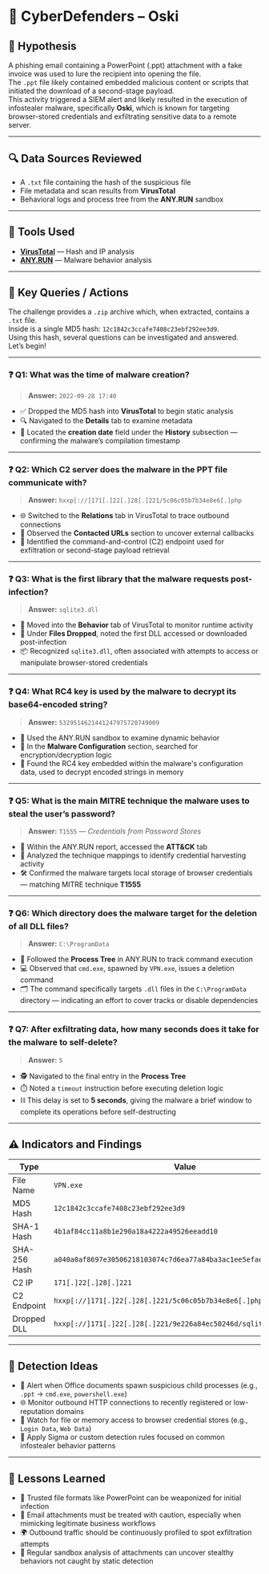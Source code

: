 # 🧪 CyberDefenders – **Oski**

## 📌 Hypothesis

A phishing email containing a PowerPoint (.ppt) attachment with a fake invoice was used to lure the recipient into opening the file.  
The `.ppt` file likely contained embedded malicious content or scripts that initiated the download of a second-stage payload.  
This activity triggered a SIEM alert and likely resulted in the execution of infostealer malware, specifically **Oski**, which is known for targeting browser-stored credentials and exfiltrating sensitive data to a remote server.

---

## 🔍 Data Sources Reviewed

- A `.txt` file containing the hash of the suspicious file  
- File metadata and scan results from **VirusTotal**  
- Behavioral logs and process tree from the **ANY.RUN** sandbox  

---

## 🧰 Tools Used

- [**VirusTotal**](https://www.virustotal.com/gui/home/upload) — Hash and IP analysis  
- [**ANY.RUN**](https://any.run/) — Malware behavior analysis  

---

## 🧠 Key Queries / Actions

The challenge provides a `.zip` archive which, when extracted, contains a `.txt` file.  
Inside is a single MD5 hash: `12c1842c3ccafe7408c23ebf292ee3d9`.  
Using this hash, several questions can be investigated and answered.  
Let’s begin!

---

### ❓ Q1: What was the time of malware creation?

> **Answer:** `2022-09-28 17:40`

- ✅ Dropped the MD5 hash into **VirusTotal** to begin static analysis  
- 🔍 Navigated to the **Details** tab to examine metadata  
- 📆 Located the **creation date** field under the **History** subsection — confirming the malware’s compilation timestamp

---

### ❓ Q2: Which C2 server does the malware in the PPT file communicate with?

> **Answer:** `hxxp[://]171[.]22[.]28[.]221/5c06c05b7b34e8e6[.]php`

- 🌐 Switched to the **Relations** tab in VirusTotal to trace outbound connections  
- 🧭 Observed the **Contacted URLs** section to uncover external callbacks  
- 🔗 Identified the command-and-control (C2) endpoint used for exfiltration or second-stage payload retrieval

---

### ❓ Q3: What is the first library that the malware requests post-infection?

> **Answer:** `sqlite3.dll`

- 🧬 Moved into the **Behavior** tab of VirusTotal to monitor runtime activity  
- 🧾 Under **Files Dropped**, noted the first DLL accessed or downloaded post-infection  
- 📦 Recognized `sqlite3.dll`, often associated with attempts to access or manipulate browser-stored credentials

---

### ❓ Q4: What RC4 key is used by the malware to decrypt its base64-encoded string?

> **Answer:** `5329514621441247975720749009`

- 🧪 Used the ANY.RUN sandbox to examine dynamic behavior  
- 🔐 In the **Malware Configuration** section, searched for encryption/decryption logic  
- 🔎 Found the RC4 key embedded within the malware's configuration data, used to decrypt encoded strings in memory

---

### ❓ Q5: What is the main MITRE technique the malware uses to steal the user’s password?

> **Answer:** `T1555` — *Credentials from Password Stores*

- 🧰 Within the ANY.RUN report, accessed the **ATT&CK** tab  
- 🧠 Analyzed the technique mappings to identify credential harvesting activity  
- 🛠️ Confirmed the malware targets local storage of browser credentials — matching MITRE technique **T1555**

---

### ❓ Q6: Which directory does the malware target for the deletion of all DLL files?

> **Answer:** `C:\ProgramData`

- 🧵 Followed the **Process Tree** in ANY.RUN to track command execution  
- 💻 Observed that `cmd.exe`, spawned by `VPN.exe`, issues a deletion command  
- 🗂️ The command specifically targets `.dll` files in the `C:\ProgramData` directory — indicating an effort to cover tracks or disable dependencies

---

### ❓ Q7: After exfiltrating data, how many seconds does it take for the malware to self-delete?

> **Answer:** `5`

- 🕵️ Navigated to the final entry in the **Process Tree**  
- ⏱️ Noted a `timeout` instruction before executing deletion logic  
- ⛓️ This delay is set to **5 seconds**, giving the malware a brief window to complete its operations before self-destructing

---

## ⚠️ Indicators and Findings

| Type               | Value                                                       |
|--------------------|-------------------------------------------------------------|
| File Name          | `VPN.exe`                                                   |
| MD5 Hash           | `12c1842c3ccafe7408c23ebf292ee3d9`                          |
| SHA-1 Hash         | `4b1af84cc11a8b1e290a18a4222a49526eeadd10`                  |
| SHA-256 Hash       | `a040a0af8697e30506218103074c7d6ea77a84ba3ac1ee5efae20f15530a19bb` |
| C2 IP              | `171[.]22[.]28[.]221`                                       |
| C2 Endpoint        | `hxxp[://]171[.]22[.]28[.]221/5c06c05b7b34e8e6[.]php`       |
| Dropped DLL        | `hxxp[://]171[.]22[.]28[.]221/9e226a84ec50246d/sqlite3.dll` |

---

## 🧪 Detection Ideas

- 🚩 Alert when Office documents spawn suspicious child processes (e.g., `.ppt` → `cmd.exe`, `powershell.exe`)  
- 🌐 Monitor outbound HTTP connections to recently registered or low-reputation domains  
- 🔐 Watch for file or memory access to browser credential stores (e.g., `Login Data`, `Web Data`)  
- 📜 Apply Sigma or custom detection rules focused on common infostealer behavior patterns

---

## 🧾 Lessons Learned

- 📂 Trusted file formats like PowerPoint can be weaponized for initial infection  
- 📧 Email attachments must be treated with caution, especially when mimicking legitimate business workflows  
- 🌍 Outbound traffic should be continuously profiled to spot exfiltration attempts  
- 🔄 Regular sandbox analysis of attachments can uncover stealthy behaviors not caught by static detection

